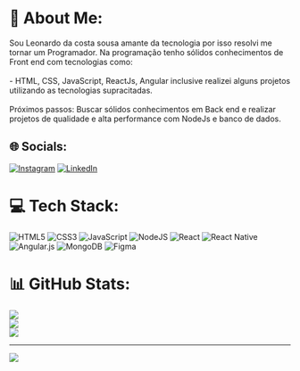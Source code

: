 # 💫 About Me:
Sou Leonardo da costa sousa amante da tecnologia por isso resolvi me tornar um Programador. Na programação tenho sólidos conhecimentos de Front end com tecnologias como: <br><br>- HTML, CSS, JavaScript, ReactJs, Angular inclusive realizei alguns projetos utilizando as tecnologias supracitadas.<br><br>Próximos passos: Buscar sólidos conhecimentos em Back end e realizar projetos de qualidade e alta performance com NodeJs e banco de dados.


## 🌐 Socials:
[![Instagram](https://img.shields.io/badge/Instagram-%23E4405F.svg?logo=Instagram&logoColor=white)](https://instagram.com/@costaleonardo13) [![LinkedIn](https://img.shields.io/badge/LinkedIn-%230077B5.svg?logo=linkedin&logoColor=white)](https://linkedin.com/in/https://www.linkedin.com/in/leonardo-costasousa/) 

# 💻 Tech Stack:
![HTML5](https://img.shields.io/badge/html5-%23E34F26.svg?style=for-the-badge&logo=html5&logoColor=white) ![CSS3](https://img.shields.io/badge/css3-%231572B6.svg?style=for-the-badge&logo=css3&logoColor=white) ![JavaScript](https://img.shields.io/badge/javascript-%23323330.svg?style=for-the-badge&logo=javascript&logoColor=%23F7DF1E) ![NodeJS](https://img.shields.io/badge/node.js-6DA55F?style=for-the-badge&logo=node.js&logoColor=white) ![React](https://img.shields.io/badge/react-%2320232a.svg?style=for-the-badge&logo=react&logoColor=%2361DAFB) ![React Native](https://img.shields.io/badge/react_native-%2320232a.svg?style=for-the-badge&logo=react&logoColor=%2361DAFB) ![Angular.js](https://img.shields.io/badge/angular.js-%23E23237.svg?style=for-the-badge&logo=angularjs&logoColor=white) ![MongoDB](https://img.shields.io/badge/MongoDB-%234ea94b.svg?style=for-the-badge&logo=mongodb&logoColor=white) 	![Figma](https://img.shields.io/badge/figma-%23F24E1E.svg?style=for-the-badge&logo=figma&logoColor=white)
# 📊 GitHub Stats:
![](https://github-readme-stats.vercel.app/api?username=LeonardoCosta13&theme=dracula&hide_border=false&include_all_commits=false&count_private=false)<br/>
![](https://github-readme-streak-stats.herokuapp.com/?user=LeonardoCosta13&theme=dracula&hide_border=false)<br/>
![](https://github-readme-stats.vercel.app/api/top-langs/?username=LeonardoCosta13&theme=dracula&hide_border=false&include_all_commits=false&count_private=false&layout=compact)

---
[![](https://visitcount.itsvg.in/api?id=LeonardoCosta13&icon=0&color=0)](https://visitcount.itsvg.in)

<!-- Proudly created with GPRM ( https://gprm.itsvg.in ) -->
